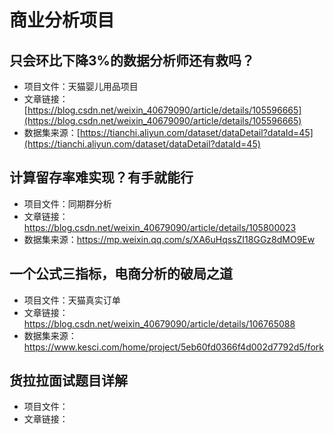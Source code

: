 # 商业分析项目

## 只会环比下降3%的数据分析师还有救吗？
- 项目文件：天猫婴儿用品项目
- 文章链接：[https://blog.csdn.net/weixin_40679090/article/details/105596665](https://blog.csdn.net/weixin_40679090/article/details/105596665)
- 数据集来源：[https://tianchi.aliyun.com/dataset/dataDetail?dataId=45](https://tianchi.aliyun.com/dataset/dataDetail?dataId=45)


## 计算留存率难实现？有手就能行
- 项目文件：同期群分析
- 文章链接：https://blog.csdn.net/weixin_40679090/article/details/105800023
- 数据集来源：https://mp.weixin.qq.com/s/XA6uHqssZI18GGz8dMO9Ew

## 一个公式三指标，电商分析的破局之道
- 项目文件：天猫真实订单
- 文章链接：https://blog.csdn.net/weixin_40679090/article/details/106765088
- 数据集来源：https://www.kesci.com/home/project/5eb60fd0366f4d002d7792d5/fork

## 货拉拉面试题目详解
- 项目文件：
- 文章链接：